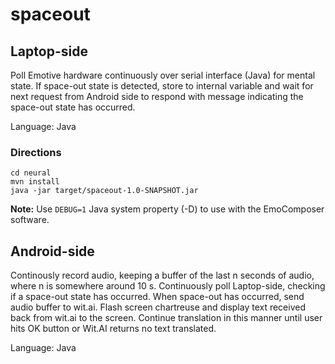 spaceout
========

## Laptop-side
Poll Emotive hardware continuously over serial interface (Java) for mental state.
If space-out state is detected, store to internal variable and wait for next request from Android side to respond with message indicating the space-out state has occurred.

Language: Java

### Directions
```
cd neural
mvn install
java -jar target/spaceout-1.0-SNAPSHOT.jar
```

**Note:** Use `DEBUG=1` Java system property (-D) to use with the EmoComposer software.


## Android-side
Continously record audio, keeping a buffer of the last n seconds of audio,
where n is somewhere around 10 s. Continuously poll Laptop-side, checking if a space-out state has occurred.
When space-out has occurred, send audio buffer to wit.ai. Flash screen chartreuse and display text
received back from wit.ai to the screen. Continue translation in this manner until user hits OK button or Wit.AI returns no text translated.

Language: Java
